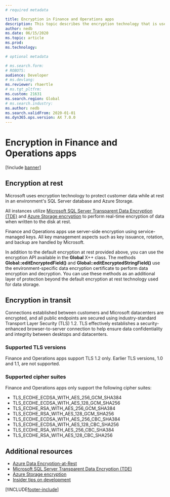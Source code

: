 ```yaml
---
# required metadata

title: Encryption in Finance and Operations apps
description: This topic describes the encryption technology that is used to protect customer data while at rest in an environment's SQL Server database and Azure Storage.
author: nedb
ms.date: 06/15/2020
ms.topic: article
ms.prod: 
ms.technology: 

# optional metadata

# ms.search.form: 
# ROBOTS: 
audience: Developer
# ms.devlang: 
ms.reviewer: rhaertle
# ms.tgt_pltfrm: 
ms.custom: 21631
ms.search.region: Global
# ms.search.industry: 
ms.author: nedb
ms.search.validFrom: 2020-01-01
ms.dyn365.ops.version: AX 7.0.0
---
```


# Encryption in Finance and Operations apps

[!include [banner](../includes/banner.md)]

## Encryption at rest

Microsoft uses encryption technology to protect customer data while at rest in an environment's SQL Server database and Azure Storage.

All instances utilize [Microsoft SQL Server Transparent Data Encryption (TDE)](/sql/relational-databases/security/encryption/transparent-data-encryption) and [Azure Storage encryption](/azure/storage/common/storage-service-encryption) to perform real-time encryption of data when written to the disk at rest. 

Finance and Operations apps use server-side encryption using service-managed keys. All key management aspects such as key issuance, rotation, and backup are handled by Microsoft.

In addition to the default encryption at rest provided above, you can use the encryption API available in the **Global** X++ class. The methods **Global::editEncryptedField()** and **Global::editEncryptedStringField()** use the environment-specific data encryption certificate to perform data encryption and decryption. You can use these methods as an additional layer of protection beyond the default encryption at rest technology used for data storage.

## Encryption in transit

Connections established between customers and Microsoft datacenters are encrypted, and all public endpoints are secured using industry-standard Transport Layer Security (TLS) 1.2. TLS effectively establishes a security-enhanced browser-to-server connection to help ensure data confidentiality and integrity between desktops and datacenters. 

### Supported TLS versions

Finance and Operations apps support TLS 1.2 only. Earlier TLS versions, 1.0 and 1.1, are not supported.

### Supported cipher suites

Finance and Operations apps only support the following cipher suites:

* TLS_ECDHE_ECDSA_WITH_AES_256_GCM_SHA384
* TLS_ECDHE_ECDSA_WITH_AES_128_GCM_SHA256
* TLS_ECDHE_RSA_WITH_AES_256_GCM_SHA384
* TLS_ECDHE_RSA_WITH_AES_128_GCM_SHA256
* TLS_ECDHE_ECDSA_WITH_AES_256_CBC_SHA384
* TLS_ECDHE_ECDSA_WITH_AES_128_CBC_SHA256
* TLS_ECDHE_RSA_WITH_AES_256_CBC_SHA384
* TLS_ECDHE_RSA_WITH_AES_128_CBC_SHA256

## Additional resources

* [Azure Data Encryption-at-Rest](/azure/security/fundamentals/encryption-atrest)
* [Microsoft SQL Server Transparent Data Encryption (TDE)](/sql/relational-databases/security/encryption/transparent-data-encryption)
* [Azure Storage encryption](/azure/storage/common/storage-service-encryption)
* [Insider tips on development](https://community.dynamics.com/ax/b/newdynamicsax)


[!INCLUDE[footer-include](../../../includes/footer-banner.md)]